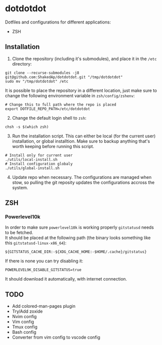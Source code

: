 # dotdotdot
Dotfiles and configurations for different applications:  
* ZSH
  
## Installation
1. Clone the repository (including it's submodules), and place it in the `/etc` directory:  
```
git clone --recurse-submodules -j8 git@github.com:ShakedAp/dotdotdot.git "/tmp/dotdotdot"
sudo mv "/tmp/dotdotdot" /etc
```
It is possible to place the repository in a different location, just make sure to change the following environment variable in `zsh/config/zshenv`:  
```
# Change this to full path where the repo is placed
export DOTFILE_REPO_PATH=/etc/dotdotdot
```
  
2. Change the default login shell to `zsh`:
```
chsh -s $(which zsh)
```
  
3. Run the installation script. This can either be local (for the current user) installation, or global installtion. Make sure to backup anything that's worth keeping before running this script.
```
# Install only for current user
./utils/local-install.sh
# Install configuration globaly
./utils/global-install.sh
```
  
4. Update repo when necessary. The configurations are managed when stow, so pulling the git reposity updates the configurations accross the system.
  

## ZSH

### Powerlevel10k

In order to make sure `powerlevel10k` is working properly `gitstatusd` needs to be fetched.  
It should be placed at the following path (the binary looks something like this `gitstatusd-linux-x86_64`):  
```
${GITSTATUS_CACHE_DIR:-${XDG_CACHE_HOME:-$HOME/.cache}/gitstatus}
```
If there is none you can try disabling it:  
```
POWERLEVEL9K_DISABLE_GITSTATUS=true
```
It should download it automatically, with internet connection.  

## TODO

- Add colored-man-pages plugin
- Try/Add zoxide
- Nvim config
- Vim config
- Tmux config
- Bash config
- Converter from vim config to vscode config

